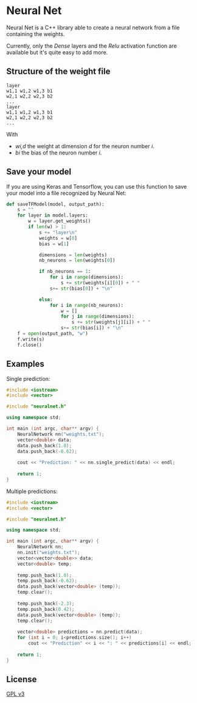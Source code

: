 # Neural Net

Neural Net is a C++ library able to create a neural network from a file containing the weights.

Currently, only the *Dense* layers and the *Relu* activation function are available but it's quite easy to add more.

## Structure of the weight file

```
layer
w1,1 w1,2 w1,3 b1
w2,1 w2,2 w2,3 b2
...
layer
w1,1 w1,2 w1,3 b1
w2,1 w2,2 w2,3 b2
...
```
With 
+ *wi,d* the weight at dimension *d* for the neuron number *i*.
+ *bi* the bias of the neuron number *i*.

## Save your model
If you are using Keras and Tensorflow, you can use this function to save your model into a file recognized by Neural Net:
```python
def saveTFModel(model, output_path):
    s = ""
    for layer in model.layers:
        w = layer.get_weights()
        if len(w) > 1:
            s += "layer\n"
            weights = w[0]
            bias = w[1]

            dimensions = len(weights)
            nb_neurons = len(weights[0])

            if nb_neurons == 1:
                for i in range(dimensions):
                    s += str(weights[i][0]) + " "
                s+= str(bias[0]) + "\n"

            else:
                for i in range(nb_neurons):
                    w = []
                    for j in range(dimensions):
                        s += str(weights[j][i]) + " "
                    s+= str(bias[i]) + "\n"
    f = open(output_path, "w")
    f.write(s)
    f.close()
```

## Examples
Single prediction:
```c++
#include <iostream>
#include <vector>

#include "neuralnet.h"

using namespace std;

int main (int argc, char** argv) {
	NeuralNetwork nn("weights.txt");
	vector<double> data;
	data.push_back(1.0);
	data.push_back(-0.62);
	
	cout << "Prediction: " << nn.single_predict(data) << endl;
	
	return 1;
}
```

Multiple predictions:
```c++
#include <iostream>
#include <vector>

#include "neuralnet.h"

using namespace std;

int main (int argc, char** argv) {
	NeuralNetwork nn;
	nn.init("weights.txt");
	vector<vector<double>> data;
	vector<double> temp;
	
	temp.push_back(1.0);
	temp.push_back(-0.62);
	data.push_back(vector<double> (temp));
	temp.clear();
	
	temp.push_back(-2.3);
	temp.push_back(0.42);
	data.push_back(vector<double> (temp));
	temp.clear();
	
	vector<double> predictions = nn.predict(data);
	for (int i = 0; i<predictions.size(); i++)
		cout << "Prediction" << i << ": " << predictions[i] << endl;
	
	return 1;
}
```


## License
[GPL v3](https://choosealicense.com/licenses/gpl-3.0/)